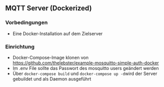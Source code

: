 ## MQTT Server (Dockerized)

### Vorbedingungen
- Eine Docker-Installation auf dem Zielserver

### Einrichtung
- Docker-Compose-Image klonen von https://github.com/thelebster/example-mosquitto-simple-auth-docker
- Im .env File sollte das Passwort des mosquitto users geändert werden
- Über ```docker-compose build``` und ```docker-compose up -d```wird der Server gebuildet und als Daemon ausgeführt

### 
